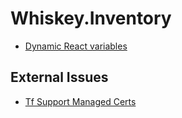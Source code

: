 # Whiskey.Inventory

* [Dynamic React variables](https://www.freecodecamp.org/news/how-to-implement-runtime-environment-variables-with-create-react-app-docker-and-nginx-7f9d42a91d70/)

## External Issues

* [Tf Support Managed Certs](https://github.com/hashicorp/terraform-provider-azurerm/issues/21866)